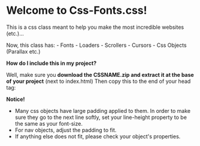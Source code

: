 # Welcome to Css-Fonts.css!

This is a css class meant to help you make the most incredible websites (etc.)...

Now, this class has:
	- Fonts
	- Loaders
	- Scrollers
	- Cursors
	- Css Objects (Parallax etc.)
	

__How do I include this in my project?__

Well, make sure you __download the CSSNAME.zip and extract it at the base of your project__ (next to index.html)
Then copy this to the end of your head tag:

<link rel="stylesheet" href="CSSNAME/connections.css" >
<link rel="stylesheet" href="CSSNAME/CSSNAME.css" >


__Notice!__

- Many css objects have large padding applied to them. In order to make sure they go to the next line softly, set your line-height property to be the same as your font-size. 
- For nav objects, adjust the padding to fit.
- If anything else does not fit, please check your object's properties.
